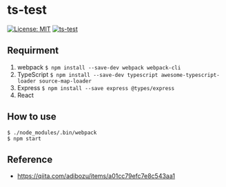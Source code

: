 # ts-test
[![License: MIT](https://img.shields.io/badge/License-MIT-blue.svg)](LICENSE)
[![ts-test](https://github.com/iamskyrabbit/ts-test/workflows/ts-test/badge.svg)](https://github.com/iamskyrabbit/ts-test/actions)
## Requirment
1. webpack
`$ npm install --save-dev webpack webpack-cli`
2. TypeScript
`$ npm install --save-dev typescript awesome-typescript-loader source-map-loader`
3. Express
`$ npm install --save express @types/express`
4. React
## How to use
```
$ ./node_modules/.bin/webpack
$ npm start
```
## Reference
- https://qiita.com/adibozu/items/a01cc79efc7e8c543aa1